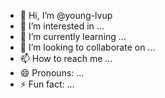 - 👋 Hi, I’m @young-lvup
- 👀 I’m interested in ...
- 🌱 I’m currently learning ...
- 💞️ I’m looking to collaborate on ...
- 📫 How to reach me ...
- 😄 Pronouns: ...
- ⚡ Fun fact: ...

<!---
young-lvup/young-lvup is a ✨ special ✨ repository because its `README.md` (this file) appears on your GitHub profile.
You can click the Preview link to take a look at your changes.
--->
